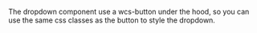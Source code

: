 The dropdown component use a wcs-button under the hood, so you can use the same css classes as the button to style the
dropdown.